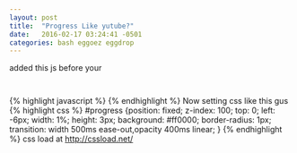 ```yaml
---
layout: post
title:  "Progress Like yutube?"
date:   2016-02-17 03:24:41 -0501
categories: bash eggoez eggdrop
---
```

added this js before your
<code>
</head>
</code>
{% highlight javascript %}
<script>

$(function() {
$("body").append($("<div></div>").attr("id", "progress"));
$("#progress").width((50 + Math.random() * 30) + "%");
});
$(window).load(function() {
$("#progress").width("101%").delay(300).fadeOut(400);
});
</script>
{% endhighlight %}
Now setting css like this gus
{% highlight css %}
#progress {position: fixed;
    z-index: 100;
    top: 0;
    left: -6px;
    width: 1%;
    height: 3px;
    background: #ff0000;
    border-radius: 1px;
    transition: width 500ms ease-out,opacity 400ms linear;
}
{% endhighlight %}
css load at http://cssload.net/

